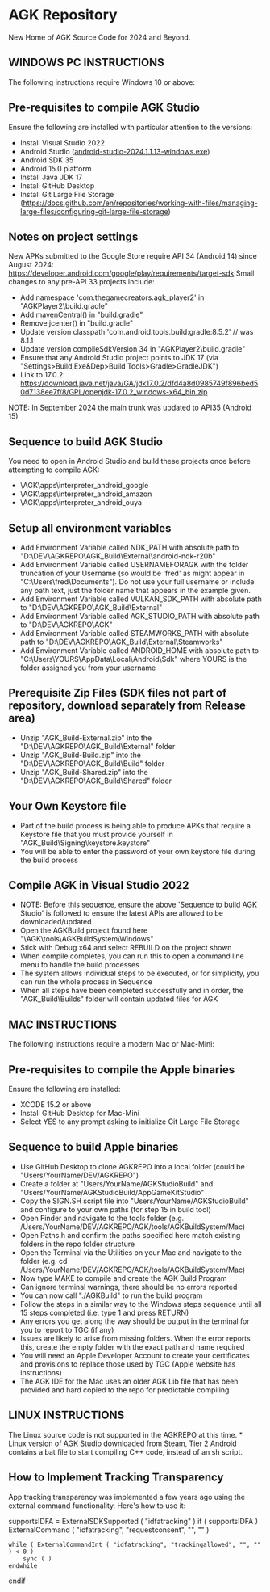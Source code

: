 # AGK Repository
New Home of AGK Source Code for 2024 and Beyond.

## WINDOWS PC INSTRUCTIONS
The following instructions require Windows 10 or above:

## Pre-requisites to compile AGK Studio
Ensure the following are installed with particular attention to the versions:
- Install Visual Studio 2022
- Android Studio ([android-studio-2024.1.1.13-windows.exe](https://developer.android.com/studio?utm_source=android-studio)) 
- Android SDK 35
- Android 15.0 platform
- Install Java JDK 17
- Install GitHub Desktop
- Install Git Large File Storage (https://docs.github.com/en/repositories/working-with-files/managing-large-files/configuring-git-large-file-storage)

## Notes on project settings
New APKs submitted to the Google Store require API 34 (Android 14) since August 2024: https://developer.android.com/google/play/requirements/target-sdk
Small changes to any pre-API 33 projects include:
- Add namespace 'com.thegamecreators.agk_player2' in "AGKPlayer2\build.gradle"
- Add mavenCentral() in "build.gradle"
- Remove jcenter() in "build.gradle"
- Update version classpath 'com.android.tools.build:gradle:8.5.2' // was 8.1.1
- Update version compileSdkVersion 34 in "AGKPlayer2\build.gradle"
- Ensure that any Android Studio project points to JDK 17 (via "Settings>Build,Exe&Dep>Build Tools>Gradle>GradleJDK")
- Link to 17.0.2: https://download.java.net/java/GA/jdk17.0.2/dfd4a8d0985749f896bed50d7138ee7f/8/GPL/openjdk-17.0.2_windows-x64_bin.zip
  
NOTE: In September 2024 the main trunk was updated to API35 (Android 15)

## Sequence to build AGK Studio
You need to open in Android Studio and build these projects once before attempting to compile AGK:
- \AGK\apps\interpreter_android_google
- \AGK\apps\interpreter_android_amazon
- \AGK\apps\interpreter_android_ouya 

## Setup all environment variables
- Add Environment Variable called NDK_PATH with absolute path to "D:\DEV\AGKREPO\AGK_Build\External\android-ndk-r20b"
- Add Environment Variable called USERNAMEFORAGK with the folder truncation of your Username (so would be 'fred' as might appear in "C:\Users\fred\Documents\"). Do not use your full username or include any path text, just the folder name that appears in the example given.
- Add Environment Variable called VULKAN_SDK_PATH with absolute path to "D:\DEV\AGKREPO\AGK_Build\External"
- Add Environment Variable called AGK_STUDIO_PATH with absolute path to "D:\DEV\AGKREPO\AGK"
- Add Environment Variable called STEAMWORKS_PATH with absolute path to "D:\DEV\AGKREPO\AGK_Build\External\Steamworks"
- Add Environment Variable called ANDROID_HOME with absolute path to "C:\Users\YOURS\AppData\Local\Android\Sdk" where YOURS is the folder assigned you from your username

## Prerequisite Zip Files (SDK files not part of repository, download separately from Release area)
- Unzip "AGK_Build-External.zip" into the "D:\DEV\AGKREPO\AGK_Build\External" folder
- Unzip "AGK_Build-Build.zip" into the "D:\DEV\AGKREPO\AGK_Build\Build" folder
- Unzip "AGK_Build-Shared.zip" into the "D:\DEV\AGKREPO\AGK_Build\Shared" folder

## Your Own Keystore file
- Part of the build process is being able to produce APKs that require a Keystore file that you must provide yourself in "AGK_Build\Signing\keystore.keystore"
- You will be able to enter the password of your own keystore file during the build process

## Compile AGK in Visual Studio 2022
- NOTE: Before this sequence, ensure the above 'Sequence to build AGK Studio' is followed to ensure the latest APIs are allowed to be downloaded/updated
- Open the AGKBuild project found here "\AGK\tools\AGKBuildSystem\Windows"
- Stick with Debug x64 and select REBUILD on the project shown
- When compile completes, you can run this to open a command line menu to handle the build processes
- The system allows individual steps to be executed, or for simplicity, you can run the whole process in Sequence
- When all steps have been completed successfully and in order, the "AGK_Build\Builds" folder will contain updated files for AGK

## MAC INSTRUCTIONS
The following instructions require a modern Mac or Mac-Mini:

## Pre-requisites to compile the Apple binaries
Ensure the following are installed:
- XCODE 15.2 or above
- Install GitHub Desktop for Mac-Mini
- Select YES to any prompt asking to initialize Git Large File Storage

## Sequence to build Apple binaries
- Use GitHub Desktop to clone AGKREPO into a local folder (could be "Users/YourName/DEV/AGKREPO")
- Create a folder at "Users/YourName/AGKStudioBuild" and "Users/YourName/AGKStudioBuild/AppGameKitStudio"
- Copy the SIGN.SH script file into "Users/YourName/AGKStudioBuild" and configure to your own paths (for step 15 in build tool)
- Open Finder and navigate to the tools folder (e.g. /Users/YourName/DEV/AGKREPO/AGK/tools/AGKBuildSystem/Mac)
- Open Paths.h and confirm the paths specified here match existing folders in the repo folder structure
- Open the Terminal via the Utilities on your Mac and navigate to the folder (e.g. cd  /Users/YourName/DEV/AGKREPO/AGK/tools/AGKBuildSystem/Mac)
- Now type MAKE to compile and create the AGK Build Program
- Can ignore terminal warnings, there should be no errors reported
- You can now call "./AGKBuild" to run the build program
- Follow the steps in a similar way to the Windows steps sequence until all 15 steps completed (i.e. type 1 and press RETURN)
- Any errors you get along the way should be output in the terminal for you to report to TGC (if any)
- Issues are likely to arise from missing folders. When the error reports this, create the empty folder with the exact path and name required
- You will need an Apple Developer Account to create your certificates and provisions to replace those used by TGC (Apple website has instructions)
- The AGK IDE for the Mac uses an older AGK Lib file that has been provided and hard copied to the repo for predictable compiling

## LINUX INSTRUCTIONS
The Linux source code is not supported in the AGKREPO at this time. * Linux version of AGK Studio downloaded from Steam, Tier 2 Android contains a bat file to start compiling C++ code, instead of an sh script.

## How to Implement Tracking Transparency 
App tracking transparency was implemented a few years ago using the external command functionality. Here's how to use it:

supportsIDFA = ExternalSDKSupported ( "idfatracking" )
if ( supportsIDFA )
    ExternalCommand ( "idfatracking", "requestconsent", "", "" )

    while ( ExternalCommandInt ( "idfatracking", "trackingallowed", "", "" ) < 0 )
        sync ( )
    endwhile
endif
